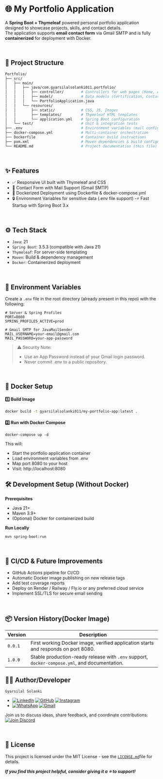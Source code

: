 # 🌐 My Portfolio Application

A **Spring Boot + Thymeleaf** powered personal portfolio application designed to showcase projects, skills, and contact details.  
The application supports **email contact form** via Gmail SMTP and is fully **containerized** for deployment with Docker.

<br>

## 📂 Project Structure

```bash
Portfolio/
├── src/
│   ├── main/
│   │   ├── java/com.gyarsilalsolanki011.portfolio/
│   │   │   ├── controller/        # Controllers for web pages (Home, About, Contact)
│   │   │   ├── model/             # Data models (Certification, Contact)
│   │   │   └── PortfolioApplication.java
│   │   └── resources/
│   │       ├── static/            # CSS, JS, Images
│   │       ├── templates/         # Thymeleaf HTML templates
│   │       └── application.yml    # Spring Boot configuration
│   └── test/                      # Unit & integration tests
├── .env                           # Environment variables (mail config, etc.)
├── docker-compose.yml             # Multi-container orchestration
├── Dockerfile                     # Container build instructions
├── pom.xml                        # Maven dependencies & build configuration
└── README.md                      # Project documentation (this file)
```

<br>

## ✨ Features
- ✅ Responsive UI built with Thymeleaf and CSS
- 📧 Contact Form with Mail Support (Gmail SMTP)
- 🐳 Dockerized Deployment using Dockerfile & docker-compose.yml
- 🔒 Environment Variables for sensitive data (.env file support)
-⚡ Fast Startup with Spring Boot 3.x

<br>

## ⚙️ Tech Stack
- `Java`: 21
- `Spring Boot`: 3.5.3 (compatible with Java 21)
- `Thymeleaf`: For server-side templating
- `Maven`: Build & dependency management
- `Docker`: Containerized deployment

<br>

## 📧 Environment Variables
Create a `.env` file in the root directory (already present in this repo) with the following:
```.env
# Server & Spring Profiles
PORT=8080
SPRING_PROFILES_ACTIVE=prod

# Gmail SMTP for JavaMailSender
MAIL_USERNAME=your-email@gmail.com
MAIL_PASSWORD=your-app-password
```
> ⚠️ Security Note:
> - Use an App Password instead of your Gmail login password.
> - Never commit .env to a public repository.

<br>

## 🐳 Docker Setup
#### 1️⃣ Build Image
```bash
docker build -t gyarsilalsolanki011/my-portfolio-app:latest .
```

#### 2️⃣ Run with Docker Compose
```
docker-compose up -d
```
This will:
- Start the portfolio application container
- Load environment variables from .env
- Map port 8080 to your host
- Visit: http://localhost:8080

## 🛠️ Development Setup (Without Docker)

**Prerequisites**
- Java 21+
- Maven 3.9+
- (Optional) Docker for containerized build

**Run Locally**
```bash
mvn spring-boot:run
```

<br>

## 🔧 CI/CD & Future Improvements
- GitHub Actions pipeline for CI/CD
- Automatic Docker image publishing on new release tags
- Add test coverage reports
- Deploy on Render / Railway / Fly.io or any preferred cloud service
- Implement SSL/TLS for secure email sending

<br>

## 📦 Version History(Docker Image)
| Version | Description                                                                                   |
|---------|-----------------------------------------------------------------------------------------------|
| `0.0.1` | First working Docker image, verified application starts and responds on port 8080.            |
| `1.0.0` | Stable production-ready release with `.env` support, `docker-compose.yml`, and documentation. |



## 👨‍💻 Author/Developer

`Gyarsilal Solanki`
- [![LinkedIn](https://img.shields.io/badge/LinkedIn-%230A66C2.svg?logo=LinkedIn&logoColor=white)](https://www.linkedin.com/in/gyarsilal-solanki) [![GitHub](https://img.shields.io/badge/GitHub-%23121011.svg?logo=github&logoColor=white)](https://github.com/gyarsilalsolanki011) [![Instagram](https://img.shields.io/badge/Instagram-%23E4405F.svg?logo=Instagram&logoColor=white)](https://instagram.com/itz_gsl_tiger)
- [![WhatsApp](https://img.shields.io/badge/WhatsApp-%2325D366.svg?logo=whatsapp&logoColor=white)](https://api.whatsapp.com/send/?phone=919111852267) [![Gmail](https://img.shields.io/badge/Email-D14836?logo=gmail&logoColor=white)](mailto:gyarsilalsolanki011@gmail.com)


Join us to discuss ideas, share feedback, and coordinate contributions:  
[![Join Discord](https://img.shields.io/discord/1405808666179014697?color=4CBB17&label=Join%20Us%20on%20Discord&logo=discord&logoColor=blue)](https://discord.gg/Zrc9x3ts)

<br>

## 📜 License
This project is licensed under the MIT License - see the [`LICENSE.md`](LICENSE.md)file for details.

***If you find this project helpful, consider giving it a ⭐ to support!***



